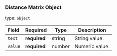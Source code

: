 <!--- This is a generated file, do not edit! -->
<!--- [START maps_http_schema_distancematrixobject] -->
<h3 class="schema-object" id="DistanceMatrixObject">Distance Matrix Object</h3>

type: `object`

| Field   | Required     | Type   | Description    |
| :------ | ------------ | ------ | -------------- |
| `text`  | **required** | string | String value.  |
| `value` | **required** | number | Numeric value. |

<!--- [END maps_http_schema_distancematrixobject] -->